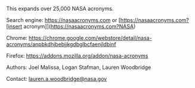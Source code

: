 This expands over 25,000 NASA acronyms.

Search engine: https://nasaacronyms.com or [https://nasaacronyms.com?[insert acronym]](https://nasaacronyms.com?NASA)

Chrome: https://chrome.google.com/webstore/detail/nasa-acronyms/anpbkdhjbebjjkgdbglbcfaenjldbinf

Firefox: https://addons.mozilla.org/addon/nasa-acronyms

Authors: Joel Malissa, Logan Stafman, Lauren Woodbridge

Contact: [lauren.a.woodbridge@nasa.gov](mailto:lauren.a.woodbridge@nasa.gov)

